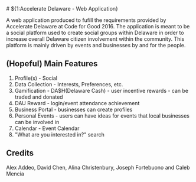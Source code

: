 <snippet>
  <content>
# ${1:Accelerate Delaware - Web Application}

A web application produced to fufill the requirements provided by Accelerate Delaware at Code for Good 2016. The application is meant to be a social platform used to create social groups within Delaware in order to increase overall Delaware citizen involvement within the community. This platform is mainly driven by events and businesses by and for the people.

## (Hopeful) Main Features

1. Profile(s) - Social
2. Data Collection - Interests, Preferences, etc.
3. Gamification - DA$H(Delaware Cash) - user incentive rewards - can be traded and donated
4. DAU Reward - login/event attendance achievement
5. Business Portal - businesses can create profiles
6. Personal Events - users can have ideas for events that local businesses can be involved in
7. Calendar - Event Calendar
8. "What are you interested in?" search

## Credits

Alex Addeo, David Chen, Alina Christenbury, Joseph Fortebuono and Caleb Mencia
